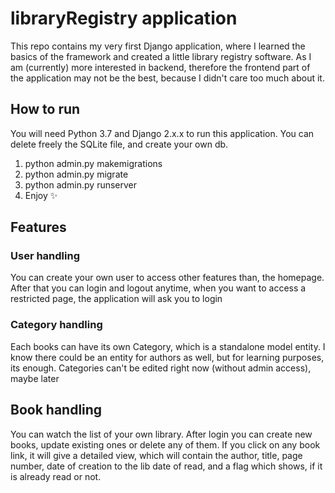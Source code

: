 # libraryRegistry application

This repo contains my very first Django application, where I learned the basics of the framework and created a little library registry software.
As I am (currently) more interested in backend, therefore the frontend part of the application may not be the best, because I didn't care too much about it.

## How to run

You will need Python 3.7 and Django 2.x.x to run this application. You can delete freely the SQLite file, and create your own db.
1. python admin.py makemigrations
2. python admin.py migrate
3. python admin.py runserver
4. Enjoy :sparkles:

## Features

### User handling
You can create your own user to access other features than, the homepage.
After that you can login and logout anytime, when you want to access a restricted page, the application will ask you to login

### Category handling

Each books can have its own Category, which is a standalone model entity. I know there could be an entity for authors as well, but for
learning purposes, its enough. Categories can't be edited right now (without admin access), maybe later

## Book handling

You can watch the list of your own library. After login you can create new books, update existing ones or delete any of them.
If you click on any book link, it will give a detailed view, which will contain the author, title, page number, date of creation to the lib
date of read, and a flag which shows, if it is already read or not.

